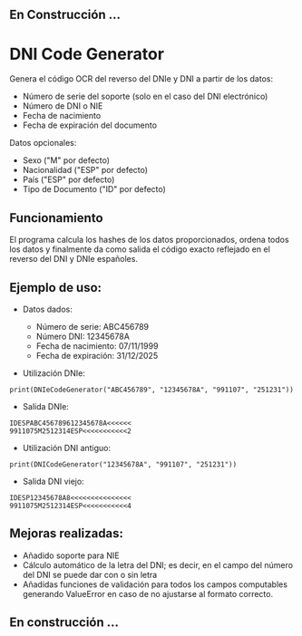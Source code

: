 ## En Construcción ...

# DNI Code Generator
Genera el código OCR del reverso del DNIe y DNI a partir de los datos:
- Número de serie del soporte (solo en el caso del DNI electrónico)
- Número de DNI o NIE
- Fecha de nacimiento
- Fecha de expiración del documento

Datos opcionales:
- Sexo ("M" por defecto)
- Nacionalidad ("ESP" por defecto)
- País ("ESP" por defecto)
- Tipo de Documento ("ID" por defecto)

## Funcionamiento
El programa calcula los hashes de los datos proporcionados, ordena todos los datos y finalmente da como salida el código exacto reflejado en el reverso del DNI y DNIe españoles.

## Ejemplo de uso:
- Datos dados:
  - Número de serie:      ABC456789
  - Número DNI:           12345678A
  - Fecha de nacimiento:  07/11/1999
  - Fecha de expiración:  31/12/2025
  
- Utilización DNIe:
```
print(DNIeCodeGenerator("ABC456789", "12345678A", "991107", "251231"))
```
- Salida DNIe:
```
IDESPABC456789612345678A<<<<<<
9911075M2512314ESP<<<<<<<<<<<2
```
- Utilización DNI antiguo:
```
print(DNICodeGenerator("12345678A", "991107", "251231"))
```
- Salida DNI viejo:
```
IDESP12345678A8<<<<<<<<<<<<<<<
9911075M2512314ESP<<<<<<<<<<<4
```
## Mejoras realizadas:
- Añadido soporte para NIE
- Cálculo automático de la letra del DNI; es decir, en el campo del número del DNI se puede dar con o sin letra
- Añadidas funciones de validación para todos los campos computables generando ValueError en caso de no ajustarse al formato correcto.

## En construcción ...
